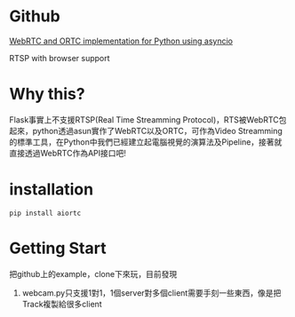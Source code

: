 # Github

[WebRTC and ORTC implementation for Python using asyncio](https://github.com/aiortc/aiortc)

RTSP with browser support

# Why this?

Flask事實上不支援RTSP(Real Time Streamming Protocol)，RTS被WebRTC包起來，python透過asun實作了WebRTC以及ORTC，可作為Video Streamming的標準工具，在Python中我們已經建立起電腦視覺的演算法及Pipeline，接著就直接透過WebRTC作為API接口吧!

# installation

 `pip install aiortc`

# Getting Start

把github上的example，clone下來玩，目前發現

1. webcam.py只支援1對1，1個server對多個client需要手刻一些東西，像是把Track複製給很多client
